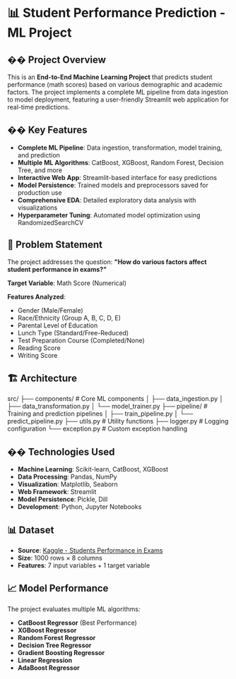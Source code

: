 # 📊 Student Performance Prediction - ML Project

## �� Project Overview

This is an **End-to-End Machine Learning Project** that predicts student performance (math scores) based on various demographic and academic factors. The project implements a complete ML pipeline from data ingestion to model deployment, featuring a user-friendly Streamlit web application for real-time predictions.

## �� Key Features

- **Complete ML Pipeline**: Data ingestion, transformation, model training, and prediction
- **Multiple ML Algorithms**: CatBoost, XGBoost, Random Forest, Decision Tree, and more
- **Interactive Web App**: Streamlit-based interface for easy predictions
- **Model Persistence**: Trained models and preprocessors saved for production use
- **Comprehensive EDA**: Detailed exploratory data analysis with visualizations
- **Hyperparameter Tuning**: Automated model optimization using RandomizedSearchCV

## 🎯 Problem Statement

The project addresses the question: **"How do various factors affect student performance in exams?"**

**Target Variable**: Math Score (Numerical)

**Features Analyzed**:
- Gender (Male/Female)
- Race/Ethnicity (Group A, B, C, D, E)
- Parental Level of Education
- Lunch Type (Standard/Free-Reduced)
- Test Preparation Course (Completed/None)
- Reading Score
- Writing Score

## 🏗️ Architecture
src/
├── components/ # Core ML components
│ ├── data_ingestion.py
│ ├── data_transformation.py
│ └── model_trainer.py
├── pipeline/ # Training and prediction pipelines
│ ├── train_pipeline.py
│ └── predict_pipeline.py
├── utils.py # Utility functions
├── logger.py # Logging configuration
└── exception.py # Custom exception handling

## ��️ Technologies Used

- **Machine Learning**: Scikit-learn, CatBoost, XGBoost
- **Data Processing**: Pandas, NumPy
- **Visualization**: Matplotlib, Seaborn
- **Web Framework**: Streamlit
- **Model Persistence**: Pickle, Dill
- **Development**: Python, Jupyter Notebooks

## 📊 Dataset

- **Source**: [Kaggle - Students Performance in Exams](https://www.kaggle.com/datasets/spscientist/students-performance-in-exams)
- **Size**: 1000 rows × 8 columns
- **Features**: 7 input variables + 1 target variable

## 📈 Model Performance

The project evaluates multiple ML algorithms:
- **CatBoost Regressor** (Best Performance)
- **XGBoost Regressor**
- **Random Forest Regressor**
- **Decision Tree Regressor**
- **Gradient Boosting Regressor**
- **Linear Regression**
- **AdaBoost Regressor**


